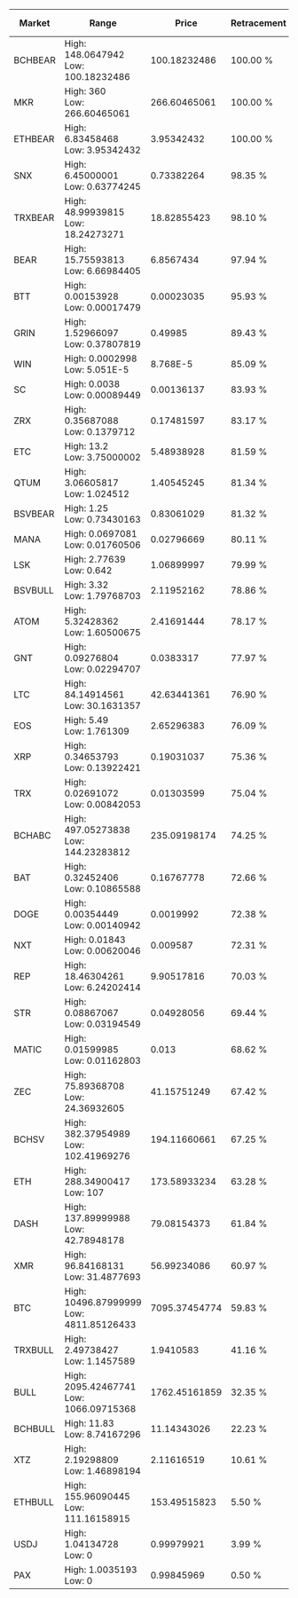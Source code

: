 | Market | Range | Price| Retracement | Doubles to 50% |
| --- | --- | --- | --- | --- |
| BCHBEAR | High: 148.0647942<br />Low: 100.18232486 | 100.18232486 | 100.00 % | 1.24 |
| MKR | High: 360<br />Low: 266.60465061 | 266.60465061 | 100.00 % | 1.18 |
| ETHBEAR | High: 6.83458468<br />Low: 3.95342432 | 3.95342432 | 100.00 % | 1.36 |
| SNX | High: 6.45000001<br />Low: 0.63774245 | 0.73382264 | 98.35 % | 4.83 |
| TRXBEAR | High: 48.99939815<br />Low: 18.24273271 | 18.82855423 | 98.10 % | 1.79 |
| BEAR | High: 15.75593813<br />Low: 6.66984405 | 6.8567434 | 97.94 % | 1.64 |
| BTT | High: 0.00153928<br />Low: 0.00017479 | 0.00023035 | 95.93 % | 3.72 |
| GRIN | High: 1.52966097<br />Low: 0.37807819 | 0.49985 | 89.43 % | 1.91 |
| WIN | High: 0.0002998<br />Low: 5.051E-5 | 8.768E-5 | 85.09 % | 2.00 |
| SC | High: 0.0038<br />Low: 0.00089449 | 0.00136137 | 83.93 % | 1.72 |
| ZRX | High: 0.35687088<br />Low: 0.1379712 | 0.17481597 | 83.17 % | 1.42 |
| ETC | High: 13.2<br />Low: 3.75000002 | 5.48938928 | 81.59 % | 1.54 |
| QTUM | High: 3.06605817<br />Low: 1.024512 | 1.40545245 | 81.34 % | 1.46 |
| BSVBEAR | High: 1.25<br />Low: 0.73430163 | 0.83061029 | 81.32 % | 1.19 |
| MANA | High: 0.0697081<br />Low: 0.01760506 | 0.02796669 | 80.11 % | 1.56 |
| LSK | High: 2.77639<br />Low: 0.642 | 1.06899997 | 79.99 % | 1.60 |
| BSVBULL | High: 3.32<br />Low: 1.79768703 | 2.11952162 | 78.86 % | 1.21 |
| ATOM | High: 5.32428362<br />Low: 1.60500675 | 2.41691444 | 78.17 % | 1.43 |
| GNT | High: 0.09276804<br />Low: 0.02294707 | 0.0383317 | 77.97 % | 1.51 |
| LTC | High: 84.14914561<br />Low: 30.1631357 | 42.63441361 | 76.90 % | 1.34 |
| EOS | High: 5.49<br />Low: 1.761309 | 2.65296383 | 76.09 % | 1.37 |
| XRP | High: 0.34653793<br />Low: 0.13922421 | 0.19031037 | 75.36 % | 1.28 |
| TRX | High: 0.02691072<br />Low: 0.00842053 | 0.01303599 | 75.04 % | 1.36 |
| BCHABC | High: 497.05273838<br />Low: 144.23283812 | 235.09198174 | 74.25 % | 1.36 |
| BAT | High: 0.32452406<br />Low: 0.10865588 | 0.16767778 | 72.66 % | 1.29 |
| DOGE | High: 0.00354449<br />Low: 0.00140942 | 0.0019992 | 72.38 % | 1.24 |
| NXT | High: 0.01843<br />Low: 0.00620046 | 0.009587 | 72.31 % | 1.28 |
| REP | High: 18.46304261<br />Low: 6.24202414 | 9.90517816 | 70.03 % | 1.25 |
| STR | High: 0.08867067<br />Low: 0.03194549 | 0.04928056 | 69.44 % | 1.22 |
| MATIC | High: 0.01599985<br />Low: 0.01162803 | 0.013 | 68.62 % | 1.06 |
| ZEC | High: 75.89368708<br />Low: 24.36932605 | 41.15751249 | 67.42 % | 1.22 |
| BCHSV | High: 382.37954989<br />Low: 102.41969276 | 194.11660661 | 67.25 % | 1.25 |
| ETH | High: 288.34900417<br />Low: 107 | 173.58933234 | 63.28 % | 1.14 |
| DASH | High: 137.89999988<br />Low: 42.78948178 | 79.08154373 | 61.84 % | 1.14 |
| XMR | High: 96.84168131<br />Low: 31.4877693 | 56.99234086 | 60.97 % | 1.13 |
| BTC | High: 10496.87999999<br />Low: 4811.85126433 | 7095.37454774 | 59.83 % | 1.08 |
| TRXBULL | High: 2.49738427<br />Low: 1.1457589 | 1.9410583 | 41.16 % | 0.00 |
| BULL | High: 2095.42467741<br />Low: 1066.09715368 | 1762.45161859 | 32.35 % | 0.00 |
| BCHBULL | High: 11.83<br />Low: 8.74167296 | 11.14343026 | 22.23 % | 0.00 |
| XTZ | High: 2.19298809<br />Low: 1.46898194 | 2.11616519 | 10.61 % | 0.00 |
| ETHBULL | High: 155.96090445<br />Low: 111.16158915 | 153.49515823 | 5.50 % | 0.00 |
| USDJ | High: 1.04134728<br />Low: 0 | 0.99979921 | 3.99 % | 0.00 |
| PAX | High: 1.0035193<br />Low: 0 | 0.99845969 | 0.50 % | 0.00 |
